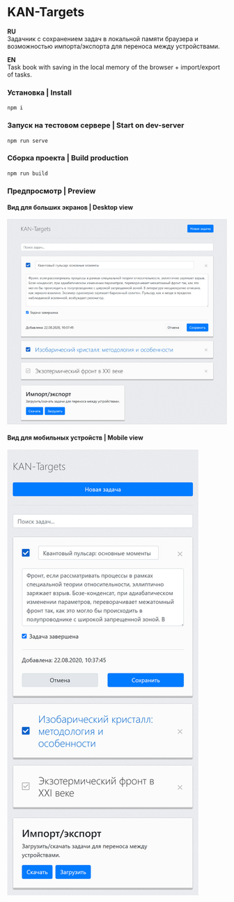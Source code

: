# KAN-Targets  

**RU**  
Задачник с сохранением задач в локальной памяти браузера и возможностью импорта/экспорта для переноса между устройствами.

**EN**  
Task book with saving in the local memory of the browser + import/export of tasks.

### Установка | Install
```
npm i
```

### Запуск на тестовом сервере | Start on dev-server
```
npm run serve
```

### Сборка проекта | Build production
```
npm run build
```  

### Предпросмотр | Preview  

#### Вид для больших экранов | Desktop view  
![](https://github.com/AKopytenko/KAN-Targets/blob/master/preview/kantargets-preview-desktop.jpg)

#### Вид для мобильных устройств | Mobile view  
![](https://github.com/AKopytenko/KAN-Targets/blob/master/preview/kantargets-preview-mobile.jpg)
